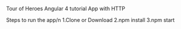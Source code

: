 Tour of Heroes 
Angular 4 tutorial App with HTTP

Steps to run the app/n
1.Clone or Download 
2.npm install
3.npm start
